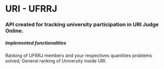 # URI - UFRRJ
### API created for tracking university participation in URI Judge Online.
##### Implemented functionalities
Ranking of UFRRJ members and your respectives quantities problems solved;
General ranking of University inside URI.
